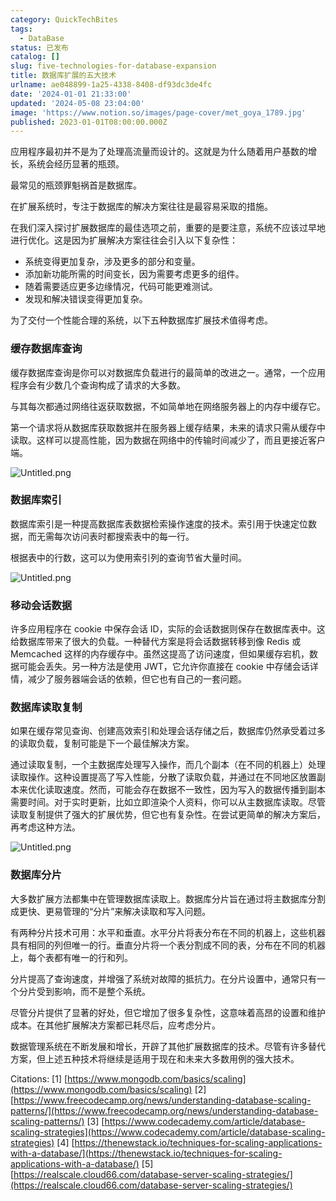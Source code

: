 ```yaml
---
category: QuickTechBites
tags:
  - DataBase
status: 已发布
catalog: []
slug: five-technologies-for-database-expansion
title: 数据库扩展的五大技术
urlname: ae048899-1a25-4338-8408-df93dc3de4fc
date: '2024-01-01 21:33:00'
updated: '2024-05-08 23:04:00'
image: 'https://www.notion.so/images/page-cover/met_goya_1789.jpg'
published: 2023-01-01T08:00:00.000Z
---
```


应用程序最初并不是为了处理高流量而设计的。这就是为什么随着用户基数的增长，系统会经历显著的瓶颈。


最常见的瓶颈罪魁祸首是数据库。


在扩展系统时，专注于数据库的解决方案往往是最容易采取的措施。


在我们深入探讨扩展数据库的最佳选项之前，重要的是要注意，系统不应该过早地进行优化。这是因为扩展解决方案往往会引入以下复杂性：

- 系统变得更加复杂，涉及更多的部分和变量。
- 添加新功能所需的时间变长，因为需要考虑更多的组件。
- 随着需要适应更多边缘情况，代码可能更难测试。
- 发现和解决错误变得更加复杂。

为了交付一个性能合理的系统，以下五种数据库扩展技术值得考虑。


### **缓存数据库查询**


缓存数据库查询是你可以对数据库负载进行的最简单的改进之一。通常，一个应用程序会有少数几个查询构成了请求的大多数。


与其每次都通过网络往返获取数据，不如简单地在网络服务器上的内存中缓存它。


第一个请求将从数据库获取数据并在服务器上缓存结果，未来的请求只需从缓存中读取。这样可以提高性能，因为数据在网络中的传输时间减少了，而且更接近客户端。


![Untitled.png](https://prod-files-secure.s3.us-west-2.amazonaws.com/5d24fe63-e567-4804-86f9-9fdc62e13082/90ccd300-8cb4-4392-a93f-76f7d0b7f352/Untitled.png?X-Amz-Algorithm=AWS4-HMAC-SHA256&X-Amz-Content-Sha256=UNSIGNED-PAYLOAD&X-Amz-Credential=ASIAZI2LB466QVTZ5I3Q%2F20250213%2Fus-west-2%2Fs3%2Faws4_request&X-Amz-Date=20250213T053645Z&X-Amz-Expires=3600&X-Amz-Security-Token=IQoJb3JpZ2luX2VjEOL%2F%2F%2F%2F%2F%2F%2F%2F%2F%2FwEaCXVzLXdlc3QtMiJHMEUCIBjJ22vvi7hGB4VGy4PNIGmJ%2FLmHpXLWRZZHCtmTb1o2AiEA%2B2aOwUbZSmAo4W5YrI5Hw6uifLtalnMZt1CBE1rb%2FHMqiAQI%2B%2F%2F%2F%2F%2F%2F%2F%2F%2F%2F%2FARAAGgw2Mzc0MjMxODM4MDUiDCeOvqxBf78vEcfVoCrcA%2FDpQFO3q44kr1TxcYk4gAieQVuWp9%2Fdq2cT%2FcH2oevG4IAPi6iJ3hSIY290Qt0Vblmm9SDiknhFPICXcAL%2B0O1tOAO0Wi9QH9AxYAVguUznyBparecupXPj%2B7uQrxkbVzrJkNpYaKRwzWgzEnbuHpSyWEV7af0j3MvJqXiIhT7pp5yD9RdHf6Q1BN4HmnG5Aw3aMcFGudeJGzsc1tSWL8GGcq1Ut695c8FxzMOPSqmo0Vgyng4AElu0cN8OalHraSrhVA7%2FUNh1lRujjcBLuNCQoXyjDOj%2FCfGLpDdXju5QFP5lJVG0iqYm1ko6MtIVWMba71zFcaagwtmwDAWFxxSXfCcM24JaiN%2B4poAp8GXgi%2BJpBCH%2FRMOPdWW3k1636icNf4vHTMqfhJJu7NsmNYq98VEVlncM765qWpbcgz77vJBX%2B%2BQme%2FZgwAVfgf2ggPCB9fWfB6DWiUYIxW7gatrQzT96WkGFhzCdIjc2wKsfVMbm6e2y9eIufY%2FTc%2BkhixViYDb6VrDX3gyMuZSqG1UwVRLsvVJ9HJB8jDE6TzB4gp7LWESi9ry%2B5IhdI246PbHtqOzFJLdJ36Ms7%2FiBmX%2F6EgdjCwDEt4TTXuk2ZcgeNegZLOe9i0AGnXyUMM2Xtb0GOqUBiXf%2FEHwT%2FYyU%2Bug%2F67LBIgfdzPUE%2FwqhDV2OjnEHf3mIYD3mP6nSrLtd1ZLzVDxjcwHc8gm%2FKDrKGRsgilvR8zcPH8I1UAKMyJ952%2FMvsmmihcIGpUZFOLp%2FCYdkmsh2PHU8U0qwmsS0QI1WWZS1Jgj71NPs0ZNayArc5ld0Pilygz9uPG0waJp6qEnGbi2nCb47xaJ1nd9Dj7KIT3xEk6oVfktA&X-Amz-Signature=71047287852152a7cbef25a0693baab771019935a8a24253f875de92526a9268&X-Amz-SignedHeaders=host&x-id=GetObject)


### **数据库索引**


数据库索引是一种提高数据库表数据检索操作速度的技术。索引用于快速定位数据，而无需每次访问表时都搜索表中的每一行。


根据表中的行数，这可以为使用索引列的查询节省大量时间。


![Untitled.png](https://prod-files-secure.s3.us-west-2.amazonaws.com/5d24fe63-e567-4804-86f9-9fdc62e13082/d4109739-24f9-4adf-abd6-8eec0d12f3c8/Untitled.png?X-Amz-Algorithm=AWS4-HMAC-SHA256&X-Amz-Content-Sha256=UNSIGNED-PAYLOAD&X-Amz-Credential=ASIAZI2LB466QVTZ5I3Q%2F20250213%2Fus-west-2%2Fs3%2Faws4_request&X-Amz-Date=20250213T053645Z&X-Amz-Expires=3600&X-Amz-Security-Token=IQoJb3JpZ2luX2VjEOL%2F%2F%2F%2F%2F%2F%2F%2F%2F%2FwEaCXVzLXdlc3QtMiJHMEUCIBjJ22vvi7hGB4VGy4PNIGmJ%2FLmHpXLWRZZHCtmTb1o2AiEA%2B2aOwUbZSmAo4W5YrI5Hw6uifLtalnMZt1CBE1rb%2FHMqiAQI%2B%2F%2F%2F%2F%2F%2F%2F%2F%2F%2F%2FARAAGgw2Mzc0MjMxODM4MDUiDCeOvqxBf78vEcfVoCrcA%2FDpQFO3q44kr1TxcYk4gAieQVuWp9%2Fdq2cT%2FcH2oevG4IAPi6iJ3hSIY290Qt0Vblmm9SDiknhFPICXcAL%2B0O1tOAO0Wi9QH9AxYAVguUznyBparecupXPj%2B7uQrxkbVzrJkNpYaKRwzWgzEnbuHpSyWEV7af0j3MvJqXiIhT7pp5yD9RdHf6Q1BN4HmnG5Aw3aMcFGudeJGzsc1tSWL8GGcq1Ut695c8FxzMOPSqmo0Vgyng4AElu0cN8OalHraSrhVA7%2FUNh1lRujjcBLuNCQoXyjDOj%2FCfGLpDdXju5QFP5lJVG0iqYm1ko6MtIVWMba71zFcaagwtmwDAWFxxSXfCcM24JaiN%2B4poAp8GXgi%2BJpBCH%2FRMOPdWW3k1636icNf4vHTMqfhJJu7NsmNYq98VEVlncM765qWpbcgz77vJBX%2B%2BQme%2FZgwAVfgf2ggPCB9fWfB6DWiUYIxW7gatrQzT96WkGFhzCdIjc2wKsfVMbm6e2y9eIufY%2FTc%2BkhixViYDb6VrDX3gyMuZSqG1UwVRLsvVJ9HJB8jDE6TzB4gp7LWESi9ry%2B5IhdI246PbHtqOzFJLdJ36Ms7%2FiBmX%2F6EgdjCwDEt4TTXuk2ZcgeNegZLOe9i0AGnXyUMM2Xtb0GOqUBiXf%2FEHwT%2FYyU%2Bug%2F67LBIgfdzPUE%2FwqhDV2OjnEHf3mIYD3mP6nSrLtd1ZLzVDxjcwHc8gm%2FKDrKGRsgilvR8zcPH8I1UAKMyJ952%2FMvsmmihcIGpUZFOLp%2FCYdkmsh2PHU8U0qwmsS0QI1WWZS1Jgj71NPs0ZNayArc5ld0Pilygz9uPG0waJp6qEnGbi2nCb47xaJ1nd9Dj7KIT3xEk6oVfktA&X-Amz-Signature=c42f4fff3e1c537797c8be68d209aefd98f5fd696bbcea057fa36fa3dbbc8af2&X-Amz-SignedHeaders=host&x-id=GetObject)


### **移动会话数据**


许多应用程序在 cookie 中保存会话 ID，实际的会话数据则保存在数据库表中。这给数据库带来了很大的负载。一种替代方案是将会话数据转移到像 Redis 或 Memcached 这样的内存缓存中。虽然这提高了访问速度，但如果缓存宕机，数据可能会丢失。另一种方法是使用 JWT，它允许你直接在 cookie 中存储会话详情，减少了服务器端会话的依赖，但它也有自己的一套问题。


### **数据库读取复制**


如果在缓存常见查询、创建高效索引和处理会话存储之后，数据库仍然承受着过多的读取负载，复制可能是下一个最佳解决方案。


通过读取复制，一个主数据库处理写入操作，而几个副本（在不同的机器上）处理读取操作。这种设置提高了写入性能，分散了读取负载，并通过在不同地区放置副本来优化读取速度。然而，可能会存在数据不一致性，因为写入的数据传播到副本需要时间。对于实时更新，比如立即渲染个人资料，你可以从主数据库读取。尽管读取复制提供了强大的扩展优势，但它也有复杂性。在尝试更简单的解决方案后，再考虑这种方法。


![Untitled.png](https://prod-files-secure.s3.us-west-2.amazonaws.com/5d24fe63-e567-4804-86f9-9fdc62e13082/24928cbe-8502-42c3-8c51-57b72171cc67/Untitled.png?X-Amz-Algorithm=AWS4-HMAC-SHA256&X-Amz-Content-Sha256=UNSIGNED-PAYLOAD&X-Amz-Credential=ASIAZI2LB466QVTZ5I3Q%2F20250213%2Fus-west-2%2Fs3%2Faws4_request&X-Amz-Date=20250213T053645Z&X-Amz-Expires=3600&X-Amz-Security-Token=IQoJb3JpZ2luX2VjEOL%2F%2F%2F%2F%2F%2F%2F%2F%2F%2FwEaCXVzLXdlc3QtMiJHMEUCIBjJ22vvi7hGB4VGy4PNIGmJ%2FLmHpXLWRZZHCtmTb1o2AiEA%2B2aOwUbZSmAo4W5YrI5Hw6uifLtalnMZt1CBE1rb%2FHMqiAQI%2B%2F%2F%2F%2F%2F%2F%2F%2F%2F%2F%2FARAAGgw2Mzc0MjMxODM4MDUiDCeOvqxBf78vEcfVoCrcA%2FDpQFO3q44kr1TxcYk4gAieQVuWp9%2Fdq2cT%2FcH2oevG4IAPi6iJ3hSIY290Qt0Vblmm9SDiknhFPICXcAL%2B0O1tOAO0Wi9QH9AxYAVguUznyBparecupXPj%2B7uQrxkbVzrJkNpYaKRwzWgzEnbuHpSyWEV7af0j3MvJqXiIhT7pp5yD9RdHf6Q1BN4HmnG5Aw3aMcFGudeJGzsc1tSWL8GGcq1Ut695c8FxzMOPSqmo0Vgyng4AElu0cN8OalHraSrhVA7%2FUNh1lRujjcBLuNCQoXyjDOj%2FCfGLpDdXju5QFP5lJVG0iqYm1ko6MtIVWMba71zFcaagwtmwDAWFxxSXfCcM24JaiN%2B4poAp8GXgi%2BJpBCH%2FRMOPdWW3k1636icNf4vHTMqfhJJu7NsmNYq98VEVlncM765qWpbcgz77vJBX%2B%2BQme%2FZgwAVfgf2ggPCB9fWfB6DWiUYIxW7gatrQzT96WkGFhzCdIjc2wKsfVMbm6e2y9eIufY%2FTc%2BkhixViYDb6VrDX3gyMuZSqG1UwVRLsvVJ9HJB8jDE6TzB4gp7LWESi9ry%2B5IhdI246PbHtqOzFJLdJ36Ms7%2FiBmX%2F6EgdjCwDEt4TTXuk2ZcgeNegZLOe9i0AGnXyUMM2Xtb0GOqUBiXf%2FEHwT%2FYyU%2Bug%2F67LBIgfdzPUE%2FwqhDV2OjnEHf3mIYD3mP6nSrLtd1ZLzVDxjcwHc8gm%2FKDrKGRsgilvR8zcPH8I1UAKMyJ952%2FMvsmmihcIGpUZFOLp%2FCYdkmsh2PHU8U0qwmsS0QI1WWZS1Jgj71NPs0ZNayArc5ld0Pilygz9uPG0waJp6qEnGbi2nCb47xaJ1nd9Dj7KIT3xEk6oVfktA&X-Amz-Signature=073da2288568946aac5f06b661e43ac2e92657e9c7cf5626ebc1865e252240c7&X-Amz-SignedHeaders=host&x-id=GetObject)


### **数据库分片**


大多数扩展方法都集中在管理数据库读取上。数据库分片旨在通过将主数据库分割成更快、更易管理的“分片”来解决读取和写入问题。


有两种分片技术可用：水平和垂直。水平分片将表分布在不同的机器上，这些机器具有相同的列但唯一的行。垂直分片将一个表分割成不同的表，分布在不同的机器上，每个表都有唯一的行和列。


分片提高了查询速度，并增强了系统对故障的抵抗力。在分片设置中，通常只有一个分片受到影响，而不是整个系统。


尽管分片提供了显著的好处，但它增加了很多复杂性，这意味着高昂的设置和维护成本。在其他扩展解决方案都已耗尽后，应考虑分片。


数据管理系统在不断发展和增长，开辟了其他扩展数据库的技术。尽管有许多替代方案，但上述五种技术将继续是适用于现在和未来大多数用例的强大技术。


Citations:
[1] [https://www.mongodb.com/basics/scaling](https://www.mongodb.com/basics/scaling)
[2] [https://www.freecodecamp.org/news/understanding-database-scaling-patterns/](https://www.freecodecamp.org/news/understanding-database-scaling-patterns/)
[3] [https://www.codecademy.com/article/database-scaling-strategies](https://www.codecademy.com/article/database-scaling-strategies)
[4] [https://thenewstack.io/techniques-for-scaling-applications-with-a-database/](https://thenewstack.io/techniques-for-scaling-applications-with-a-database/)
[5] [https://realscale.cloud66.com/database-server-scaling-strategies/](https://realscale.cloud66.com/database-server-scaling-strategies/)

